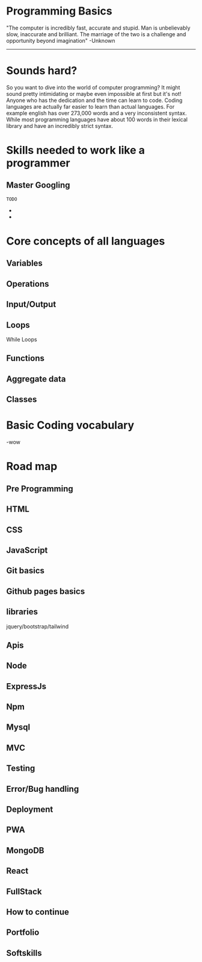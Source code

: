 # Programming Basics

"The computer is incredibly fast, accurate and stupid. Man is unbelievably slow, inaccurate and brilliant. The marriage of the two is a challenge and opportunity beyond imagination"  -Unknown

<hr>
    
# Sounds hard?
 So you want to dive into the world of computer programming? It might sound pretty intimidating or maybe even impossible at first but it's not! Anyone who has the dedication and the time can learn to code. Coding languages are actually far easier to learn than actual languages. For example english has over 273,000 words and a very inconsistent syntax. While most programming languages have about 100 words in their lexical library and have an incredibly strict syntax. 

# Skills needed to work like a programmer

   ## Master Googling
    TODO

-
-

# Core concepts of all languages 

 ##  Variables
 ## Operations
 ## Input/Output
 ## Loops
 While Loops
 ## Functions
 ## Aggregate data
 ## Classes

    



# Basic Coding vocabulary

-wow

# Road map

## Pre Programming
## HTML
## CSS
## JavaScript
## Git basics
## Github pages basics
## libraries
jquery/bootstrap/tailwind
## Apis
## Node
## ExpressJs
## Npm
## Mysql
## MVC
## Testing
## Error/Bug handling 
## Deployment
## PWA
## MongoDB
## React
## FullStack
## How to continue
## Portfolio
## Softskills
